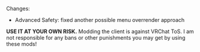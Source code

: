 Changes:
 * Advanced Safety: fixed another possible menu overrender approach

**USE IT AT YOUR OWN RISK.** Modding the client is against VRChat ToS. I am not responsible for any bans or other punishments you may get by using these mods!